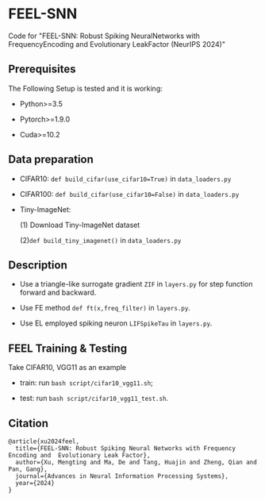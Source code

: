 # FEEL-SNN

Code for "FEEL-SNN: Robust Spiking NeuralNetworks with FrequencyEncoding and Evolutionary LeakFactor (NeurIPS 2024)"

## Prerequisites

The Following Setup is tested and it is working:

- Python>=3.5

- Pytorch>=1.9.0

- Cuda>=10.2

## Data preparation

- CIFAR10: `def build_cifar(use_cifar10=True)` in `data_loaders.py`

- CIFAR100: `def build_cifar(use_cifar10=False)` in `data_loaders.py`
 
 - Tiny-ImageNet: 
 
   (1) Download Tiny-ImageNet dataset
   
   (2)`def build_tiny_imagenet()` in `data_loaders.py`

## Description

- Use a triangle-like surrogate gradient `ZIF` in `layers.py` for step function forward and backward.

- Use FE method `def ft(x,freq_filter)` in `layers.py`.

- Use EL employed spiking neuron `LIFSpikeTau` in `layers.py`.


## FEEL Training \& Testing

Take CIFAR10, VGG11 as an example

   + train: run `bash script/cifar10_vgg11.sh`; 
   
   + test: run `bash script/cifar10_vgg11_test.sh`.

## Citation
```
@article{xu2024feel,
  title={FEEL-SNN: Robust Spiking Neural Networks with Frequency Encoding and  Evolutionary Leak Factor},
  author={Xu, Mengting and Ma, De and Tang, Huajin and Zheng, Qian and Pan, Gang},
  journal={Advances in Neural Information Processing Systems},
  year={2024}
}
```
      
 